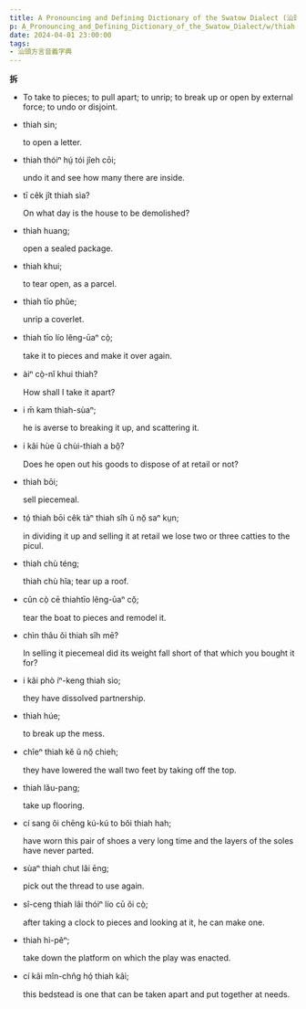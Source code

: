 ```yaml
---
title: A Pronouncing and Defining Dictionary of the Swatow Dialect (汕頭方言音義字典) / thiah
p: A_Pronouncing_and_Defining_Dictionary_of_the_Swatow_Dialect/w/thiah
date: 2024-04-01 23:00:00
tags: 
- 汕頭方言音義字典
---
```



**拆**
- To take to pieces; to pull apart; to unrip; to break up or open by external force; to undo or disjoint.

- thiah sìn;

  to open a letter.

- thiah thóiⁿ hṳ́ tói jîeh cōi;

  undo it and see how many there are inside.

- tī cêk jît thiah sìa?

  On what day is the house to be demolished?

- thiah huang;

  open a sealed package.

- thiah khui;

  to tear open, as a parcel.

- thiah tīo phŭe;

  unrip a coverlet.

- thiah tīo lío lêng-ūaⁿ cò̤;

  take it to pieces and make it over again.

- àiⁿ cò̤-nî khui thiah?

  How shall I take it apart?

- i m̄ kam thiah-sùaⁿ;

  he is averse to breaking it up, and scattering it.

- i kâi hùe ŭ chùi-thiah a bô̤?

  Does he open out his goods to dispose of at retail or not?

- thiah bōi;

  sell piecemeal.

- tó̤ thiah bōi cêk tàⁿ thiah sîh ŭ nŏ̤ saⁿ kṳn;

  in dividing it up and selling it at retail we lose two or three catties to the picul.

- thiah chù téng;

  thiah chù hĭa; tear up a roof.

- cûn cò̤ cē thiahtīo lêng-ūaⁿ cŏ̤;

  tear the boat to pieces and remodel it.

- chìn thâu ŏi thiah sîh mē?

  In selling it piecemeal did its weight fall short of that which you bought it for?

- i kâi phò íⁿ-keng thiah sìo;

  they have dissolved partnership.

- thiah húe;

  to break up the mess.

- chîeⁿ thiah kĕ ŭ nŏ̤ chieh;

  they have lowered the wall two feet by taking off the top.

- thiah lău-pang;

  take up flooring.

- cí sang ôi chēng kú-kú to bŏi thiah hah;

  have worn this pair of shoes a very long time and the layers of the soles have never parted.

- sùaⁿ thiah chut lâi ēng;

  pick out the thread to use again.

- sî-ceng thiah lâi thóiⁿ lío cū ŏi cò̤;

  after taking a clock to pieces and looking at it, he can make one.

- thiah hì-pêⁿ;

  take down the  platform on which the play was enacted.

- cí kâi mîn-chn̂g hó̤ thiah kâi;

  this bedstead is one that can be taken apart and put together at needs.